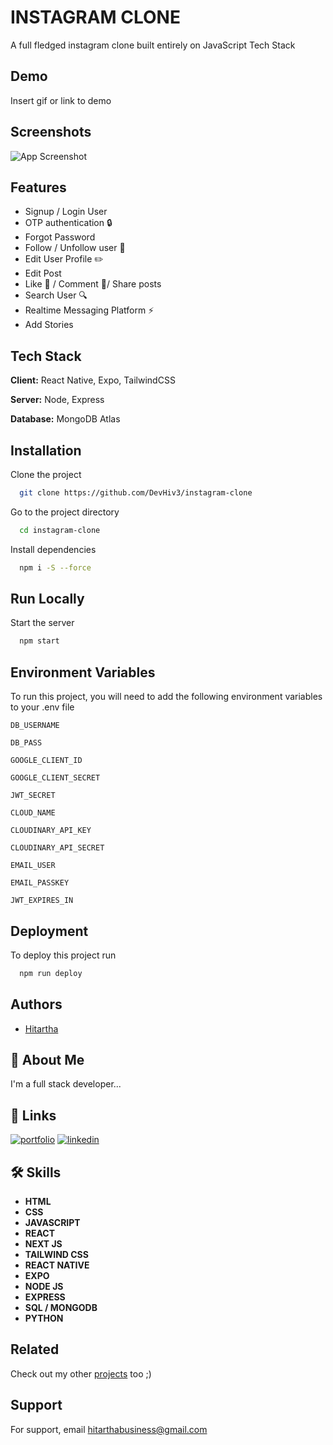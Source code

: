 
# INSTAGRAM CLONE

A full fledged instagram clone built entirely on JavaScript Tech Stack


## Demo

Insert gif or link to demo


## Screenshots

![App Screenshot](https://via.placeholder.com/468x300?text=App+Screenshot+Here)


## Features

- Signup / Login User 
- OTP authentication 🔒
- Forgot Password
- Follow / Unfollow user 👤
- Edit User Profile ✏️
- Edit Post 
- Like 🩷 / Comment 💬/ Share posts 
- Search User 🔍
- Realtime Messaging Platform ⚡
- Add Stories



## Tech Stack

**Client:** React Native, Expo, TailwindCSS

**Server:** Node, Express

**Database:** MongoDB Atlas


## Installation


Clone the project

```bash
  git clone https://github.com/DevHiv3/instagram-clone
```

Go to the project directory

```bash
  cd instagram-clone
```

Install dependencies

```bash
  npm i -S --force
```

    
## Run Locally


Start the server

```bash
  npm start
```


## Environment Variables

To run this project, you will need to add the following environment variables to your .env file

`DB_USERNAME`

`DB_PASS`

`GOOGLE_CLIENT_ID`

`GOOGLE_CLIENT_SECRET`

`JWT_SECRET`

`CLOUD_NAME`

`CLOUDINARY_API_KEY`

`CLOUDINARY_API_SECRET`

`EMAIL_USER`

`EMAIL_PASSKEY`

`JWT_EXPIRES_IN`


## Deployment

To deploy this project run

```bash
  npm run deploy
```


## Authors

- [Hitartha](https://github.com/DevHiv3)


## 🚀 About Me
I'm a full stack developer...


## 🔗 Links
[![portfolio](https://img.shields.io/badge/my_portfolio-000?style=for-the-badge&logo=ko-fi&logoColor=white)](https://portfolio-js-junior.vercel.app/service.html)
[![linkedin](https://img.shields.io/badge/linkedin-0A66C2?style=for-the-badge&logo=linkedin&logoColor=white)](https://www.linkedin.com/in/hitartha-gogoi-49720a209/)



## 🛠 Skills
- **HTML** 
- **CSS**
- **JAVASCRIPT**
- **REACT**
- **NEXT JS**
- **TAILWIND CSS**
- **REACT NATIVE**
- **EXPO**
- **NODE JS**
- **EXPRESS**
- **SQL / MONGODB**
- **PYTHON**

## Related

Check out my other [projects](https://github.com/matiassingers/awesome-readme) too ;)


## Support

For support, email hitarthabusiness@gmail.com 

